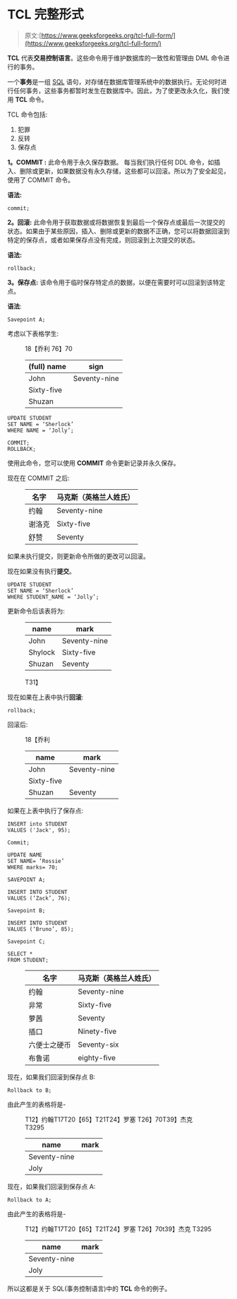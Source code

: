 # TCL 完整形式

> 原文:[https://www.geeksforgeeks.org/tcl-full-form/](https://www.geeksforgeeks.org/tcl-full-form/)

**TCL** 代表**交易控制语言**。这些命令用于维护数据库的一致性和管理由 DML 命令进行的事务。

一个**事务**是一组 [SQL](https://www.geeksforgeeks.org/sql-tutorial/) 语句，对存储在数据库管理系统中的数据执行。无论何时进行任何事务，这些事务都暂时发生在数据库中。因此，为了使更改永久化，我们使用 **TCL** 命令。

TCL 命令包括:

1.  犯罪
2.  反转
3.  保存点

**1。COMMIT :**
此命令用于永久保存数据。
每当我们执行任何 DDL 命令，如插入、删除或更新，如果数据没有永久存储，这些都可以回滚。所以为了安全起见，使用了 COMMIT 命令。

**语法:**

```
commit; 
```

**2。回滚:**
此命令用于获取数据或将数据恢复到最后一个保存点或最后一次提交的状态。如果由于某些原因，插入、删除或更新的数据不正确，您可以将数据回滚到特定的保存点，或者如果保存点没有完成，则回滚到上次提交的状态。

**语法:**

```
rollback;
```

**3。保存点:**
该命令用于临时保存特定点的数据，以便在需要时可以回滚到该特定点。

**语法**:

```
Savepoint A; 
```

考虑以下表格学生:

<figure class="table">18【乔利 76】70

| (full) name | sign |
| --- | --- |
| John | Seventy-nine |
| Sixty-five |
| Shuzan |

</figure>

```
UPDATE STUDENT 
SET NAME = ‘Sherlock’ 
WHERE NAME = ‘Jolly’;

COMMIT;
ROLLBACK; 
```

使用此命令，您可以使用 **COMMIT** 命令更新记录并永久保存。

现在在 COMMIT 之后:

<figure class="table">

| 名字 | 马克斯（英格兰人姓氏） |
| --- | --- |
| 约翰 | Seventy-nine |
| 谢洛克 | Sixty-five |
| 舒赞 | Seventy |

</figure>

如果未执行提交，则更新命令所做的更改可以回滚。

现在如果没有执行**提交**。

```
UPDATE STUDENT 
SET NAME = ‘Sherlock’ 
WHERE STUDENT_NAME = ‘Jolly’; 
```

更新命令后该表将为:

<figure class="table">

| name | mark |
| --- | --- |
| John | Seventy-nine |
| Shylock | Sixty-five |
| Shuzan | Seventy |

T31】</figure>

现在如果在上表中执行**回滚**:

```
rollback; 
```

回滚后:

<figure class="table">18【乔利

| name | mark |
| --- | --- |
| John | Seventy-nine |
| Sixty-five |
| Shuzan | Seventy |

</figure>

如果在上表中执行了保存点:

```
INSERT into STUDENT 
VALUES ('Jack', 95);

Commit;

UPDATE NAME 
SET NAME= ‘Rossie’ 
WHERE marks= 70;

SAVEPOINT A;

INSERT INTO STUDENT 
VALUES (‘Zack’, 76);

Savepoint B;

INSERT INTO STUDENT 
VALUES (‘Bruno’, 85);

Savepoint C;

SELECT * 
FROM STUDENT; 
```

<figure class="table">

| 名字 | 马克斯（英格兰人姓氏） |
| --- | --- |
| 约翰 | Seventy-nine |
| 非常 | Sixty-five |
| 萝茜 | Seventy |
| 插口 | Ninety-five |
| 六便士之硬币 | Seventy-six |
| 布鲁诺 | eighty-five |

</figure>

现在，如果我们回滚到保存点 B:

```
Rollback to B; 
```

由此产生的表格将是-

<figure class="table">T12】约翰T17T20【65】T21T24】罗塞 T26】70T39】杰克 T3295

| name | mark |
| --- | --- |
| Seventy-nine |
| Joly |

</figure>

现在，如果我们回滚到保存点 A:

```
Rollback to A; 
```

由此产生的表格将是-

<figure class="table">T12】约翰T17T20【65】T21T24】罗塞 T26】70t39】杰克 T3295

| name | mark |
| --- | --- |
| Seventy-nine |
| Joly |

</figure>

所以这都是关于 SQL(事务控制语言)中的 **TCL** 命令的例子。